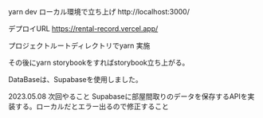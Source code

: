yarn dev ローカル環境で立ち上げ http://localhost:3000/

デプロイURL https://rental-record.vercel.app/ 

プロジェクトルートディレクトリでyarn 実施

その後にyarn storybookをすればstorybook立ち上がる。


DataBaseは、Supabaseを使用しました。

2023.05.08
次回やること
Supabaseに部屋間取りのデータを保存するAPIを実装する。ローカルだとエラー出るので修正すること
